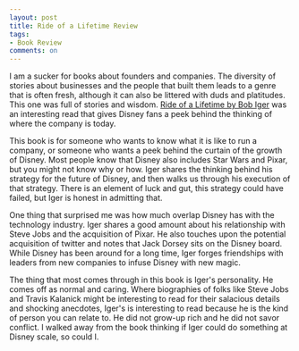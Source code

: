 ```yaml
---
layout: post
title: Ride of a Lifetime Review
tags:
- Book Review
comments: on
---
```

I am a sucker for books about founders and companies. The diversity of stories about businesses and the people that built them leads to a genre that is often fresh, although it can also be littered with duds and platitudes. This one was full of stories and wisdom. [Ride of a Lifetime by Bob Iger](https://amzn.to/2ZDR2iB) was an interesting read that gives Disney fans a peek behind the thinking of where the company is today.

This book is for someone who wants to know what it is like to run a company, or someone who wants a peek behind the curtain of the growth of Disney. Most people know that Disney also includes Star Wars and Pixar, but you might not know why or how. Iger shares the thinking behind his strategy for the future of Disney, and then walks us through his execution of that strategy. There is an element of luck and gut, this strategy could have failed, but Iger is honest in admitting that. 

One thing that surprised me was how much overlap Disney has with the technology industry. Iger shares a good amount about his relationship with Steve Jobs and the acquisition of Pixar. He also touches upon the potential acquisition of twitter and notes that Jack Dorsey sits on the Disney board. While Disney has been around for a long time, Iger forges friendships with leaders from new companies to infuse Disney with new magic.

The thing that most comes through in this book is Iger's personality. He comes off as normal and caring. Where biographies of folks like Steve Jobs and Travis Kalanick might be interesting to read for their salacious details and shocking anecdotes, Iger's is interesting to read because he is the kind of person you can relate to. He did not grow-up rich and he did not savor conflict. I walked away from the book thinking if Iger could do something at Disney scale, so could I.

